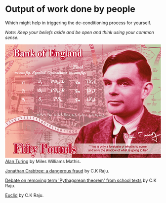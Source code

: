 # Output of work done by people
Which might help in triggering the de-conditioning process for yourself.

_Note: Keep your beliefs aside and be open and think using your common sense._

![](../assets/alan_turing_note.png)
[Alan Turing](http://mileswmathis.com/turing.pdf) by Miles Williams Mathis.

[Jonathan Crabtree: a dangerous fraud](http://ckraju.net/blog/?p=212) by C.K Raju.

[Debate on removing term 'Pythagorean theorem' from school texts](https://youtu.be/FUL686pgLY8) by C.K Raju.

[Euclid](http://ckraju.net/papers/Euclid.pdf) by C.K Raju.

